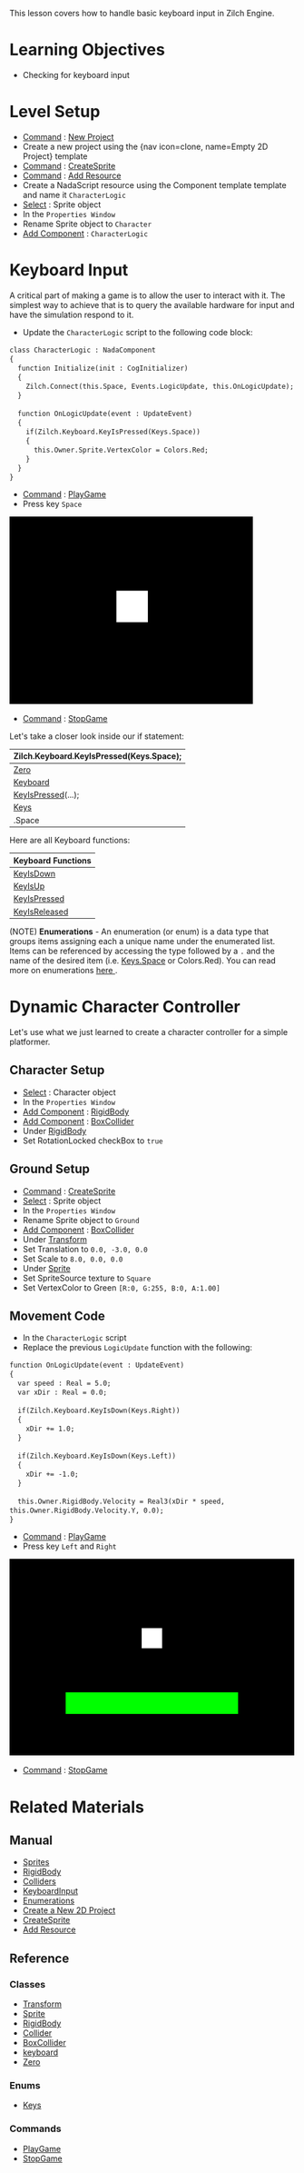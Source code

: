 This lesson covers how to handle basic keyboard input in Zilch Engine.


 # Learning Objectives

- Checking for keyboard input

 # Level Setup
- [ Command](https://github.com/ZilchEngine/ZilchDocs/blob/master/zilch_editor_documentation/zeromanual/editor/editorcommands/commands.markdown) : [ New Project](https://github.com/ZilchEngine/ZilchDocs/blob/master/code_reference/command_reference.markdown#newproject)
 - Create a new project using the {nav icon=clone, name=Empty 2D Project} template
- [ Command](https://github.com/ZilchEngine/ZilchDocs/blob/master/zilch_editor_documentation/zeromanual/editor/editorcommands/commands.markdown) : [CreateSprite](https://github.com/ZilchEngine/ZilchDocs/blob/master/zilch_editor_documentation/zeromanual/editor/editorcommands/createobject.markdown)
- [ Command](https://github.com/ZilchEngine/ZilchDocs/blob/master/zilch_editor_documentation/zeromanual/editor/editorcommands/commands.markdown) : [Add Resource](https://github.com/ZilchEngine/ZilchDocs/blob/master/zilch_editor_documentation/zeromanual/editor/editorcommands/resourceadding.markdown)
 - Create a NadaScript resource using the Component template template and name it `CharacterLogic`
- [Select](https://github.com/ZilchEngine/ZilchDocs/blob/master/zilch_editor_documentation/zeromanual/editor/editorcommands/selectobject.markdown) : Sprite object
- In the `Properties Window`
 - Rename Sprite object to `Character`
 - [Add Component](https://github.com/ZilchEngine/ZilchDocs/blob/master/zilch_editor_documentation/zeromanual/editor/addremovecomponent.markdown) : `CharacterLogic`

 # Keyboard Input

A critical part of making a game is to allow the user to interact with it. The simplest way to achieve that is to query the available hardware for input and have the simulation respond to it.

 - Update the `CharacterLogic` script to the following code block:

```lang=csharp, name=Keyboard Input
class CharacterLogic : NadaComponent
{
  function Initialize(init : CogInitializer)
  {
    Zilch.Connect(this.Space, Events.LogicUpdate, this.OnLogicUpdate);
  }

  function OnLogicUpdate(event : UpdateEvent)
  {
    if(Zilch.Keyboard.KeyIsPressed(Keys.Space))
    {
      this.Owner.Sprite.VertexColor = Colors.Red;
    }
  }
}
```
- [ Command](https://github.com/ZilchEngine/ZilchDocs/blob/master/zilch_editor_documentation/zeromanual/editor/editorcommands/commands.markdown) : [ PlayGame](https://github.com/ZilchEngine/ZilchDocs/blob/master/code_reference/command_reference.markdown#playgame)
 - Press key `Space`



![SimpleInput](https://raw.githubusercontent.com/ZilchEngine/ZilchFiles/master/doc_files/89953.gif)


- [ Command](https://github.com/ZilchEngine/ZilchDocs/blob/master/zilch_editor_documentation/zeromanual/editor/editorcommands/commands.markdown) : [ StopGame](https://github.com/ZilchEngine/ZilchDocs/blob/master/code_reference/command_reference.markdown#stopgame)

Let's take a closer look inside our if statement:

| Zilch.Keyboard.KeyIsPressed(Keys.Space); |
|-----------------------------------------------|
| [Zero](https://github.com/ZilchEngine/ZilchDocs/blob/master/code_reference/class_reference/zero.markdown) | Accessing the Zero engine class |
| [Keyboard](https://github.com/ZilchEngine/ZilchDocs/blob/master/code_reference/class_reference/keyboard.markdown) | Accessing Keyboard class |
| [KeyIsPressed](https://github.com/ZilchEngine/ZilchDocs/blob/master/code_reference/class_reference/keyboard.markdown#keyispressed-zero-engine)(...); | Function that determines whether a given key has been pressed this frame |
| [Keys](https://github.com/ZilchEngine/ZilchDocs/blob/master/code_reference/enum_reference.markdown#keys) | Enumeration containing all keyboard keys |
| .Space |  The enumeration index corresponding to the `Space` key |

Here are all Keyboard functions:

| Keyboard Functions |
|-----------------------|
| [KeyIsDown](https://github.com/ZilchEngine/ZilchDocs/blob/master/code_reference/class_reference/keyboard.markdown#keyisdown-zero-engine-do) | Checks whether a given key is currently down this frame |
| [KeyIsUp](https://github.com/ZilchEngine/ZilchDocs/blob/master/code_reference/class_reference/keyboard.markdown#keyisup-zero-engine-docu) | Checks whether a given key is currently down this frame|
| [KeyIsPressed](https://github.com/ZilchEngine/ZilchDocs/blob/master/code_reference/class_reference/keyboard.markdown#keyispressed-zero-engine) | Checks whether a given key was pressed this frame |
| [KeyIsReleased](https://github.com/ZilchEngine/ZilchDocs/blob/master/code_reference/class_reference/keyboard.markdown#keyisreleased-zero-engin) | Checks whether a given key was released this frame |

(NOTE) **Enumerations** - 
An enumeration (or enum) is a data type that groups items assigning each a unique name under the enumerated list. Items can be referenced by accessing the type followed by a `.` and the name of the desired item (i.e. [Keys.Space](https://github.com/ZilchEngine/ZilchDocs/blob/master/code_reference/enum_reference.markdown#keys) or Colors.Red). You can read more on enumerations [ here ](https://github.com/ZilchEngine/ZilchDocs/blob/master/zilch_editor_documentation/zeromanual/nada_in_zero/enums.markdown).

 # Dynamic Character Controller

Let's use what we just learned to create a character controller for a simple platformer.

 ## Character Setup

- [Select](https://github.com/ZilchEngine/ZilchDocs/blob/master/zilch_editor_documentation/zeromanual/editor/editorcommands/selectobject.markdown) : Character object
- In the `Properties Window`
 - [Add Component](https://github.com/ZilchEngine/ZilchDocs/blob/master/zilch_editor_documentation/zeromanual/editor/addremovecomponent.markdown) : [RigidBody](https://github.com/ZilchEngine/ZilchDocs/blob/master/code_reference/class_reference/rigidbody.markdown)
 - [Add Component](https://github.com/ZilchEngine/ZilchDocs/blob/master/zilch_editor_documentation/zeromanual/editor/addremovecomponent.markdown) : [BoxCollider](https://github.com/ZilchEngine/ZilchDocs/blob/master/code_reference/class_reference/boxcollider.markdown)
 - Under [RigidBody](https://github.com/ZilchEngine/ZilchDocs/blob/master/code_reference/class_reference/rigidbody.markdown)
  - Set RotationLocked checkBox to `true`

 ## Ground Setup

- [ Command](https://github.com/ZilchEngine/ZilchDocs/blob/master/zilch_editor_documentation/zeromanual/editor/editorcommands/commands.markdown) : [CreateSprite](https://github.com/ZilchEngine/ZilchDocs/blob/master/zilch_editor_documentation/zeromanual/editor/editorcommands/createobject.markdown)
- [Select](https://github.com/ZilchEngine/ZilchDocs/blob/master/zilch_editor_documentation/zeromanual/editor/editorcommands/selectobject.markdown) : Sprite object
- In the `Properties Window`
 - Rename Sprite object to `Ground`
 - [Add Component](https://github.com/ZilchEngine/ZilchDocs/blob/master/zilch_editor_documentation/zeromanual/editor/addremovecomponent.markdown) : [BoxCollider](https://github.com/ZilchEngine/ZilchDocs/blob/master/code_reference/class_reference/boxcollider.markdown)
 - Under [Transform](https://github.com/ZilchEngine/ZilchDocs/blob/master/code_reference/class_reference/transform.markdown)
  - Set Translation  to `0.0, -3.0, 0.0`
  - Set Scale  to `8.0, 0.0, 0.0`
 - Under [Sprite](https://github.com/ZilchEngine/ZilchDocs/blob/master/code_reference/class_reference/sprite.markdown) 
  - Set SpriteSource texture to `Square`
  - Set VertexColor  to Green `[R:0, G:255, B:0, A:1.00]`

 ## Movement Code

 - In the `CharacterLogic` script
  - Replace the previous `LogicUpdate` function with the following:

```lang=csharp, name=Movement Logic
function OnLogicUpdate(event : UpdateEvent)
{
  var speed : Real = 5.0;
  var xDir : Real = 0.0;
  
  if(Zilch.Keyboard.KeyIsDown(Keys.Right))
  {
    xDir += 1.0;
  }
  
  if(Zilch.Keyboard.KeyIsDown(Keys.Left))
  {
    xDir += -1.0;
  }
  
  this.Owner.RigidBody.Velocity = Real3(xDir * speed, this.Owner.RigidBody.Velocity.Y, 0.0);
}
```

- [ Command](https://github.com/ZilchEngine/ZilchDocs/blob/master/zilch_editor_documentation/zeromanual/editor/editorcommands/commands.markdown) : [ PlayGame](https://github.com/ZilchEngine/ZilchDocs/blob/master/code_reference/command_reference.markdown#playgame)
 - Press key `Left` and `Right`



![CharacterMovement](https://raw.githubusercontent.com/ZilchEngine/ZilchFiles/master/doc_files/89976.gif)


- [ Command](https://github.com/ZilchEngine/ZilchDocs/blob/master/zilch_editor_documentation/zeromanual/editor/editorcommands/commands.markdown) : [ StopGame](https://github.com/ZilchEngine/ZilchDocs/blob/master/code_reference/command_reference.markdown#stopgame)

 # Related Materials

 ## Manual
- [Sprites](https://github.com/ZilchEngine/ZilchDocs/blob/master/zilch_editor_documentation/zeromanual/graphics/sprites.markdown)
- [RigidBody](https://github.com/ZilchEngine/ZilchDocs/blob/master/zilch_editor_documentation/zeromanual/physics/rigidbody.markdown)
- [Colliders](https://github.com/ZilchEngine/ZilchDocs/blob/master/zilch_editor_documentation/zeromanual/physics/colliders.markdown)
- [KeyboardInput](https://github.com/ZilchEngine/ZilchDocs/blob/master/zilch_editor_documentation/zeromanual/gameplay/input/keyboardinput.markdown)
- [ Enumerations ](https://github.com/ZilchEngine/ZilchDocs/blob/master/zilch_editor_documentation/zeromanual/nada_in_zero/enums.markdown)
- [Create a New 2D Project](https://github.com/ZilchEngine/ZilchDocs/blob/master/zilch_editor_documentation/zeromanual/editor/editorcommands/launchernewproject.markdown)
- [CreateSprite](https://github.com/ZilchEngine/ZilchDocs/blob/master/zilch_editor_documentation/zeromanual/editor/editorcommands/createobject.markdown)
- [Add Resource](https://github.com/ZilchEngine/ZilchDocs/blob/master/zilch_editor_documentation/zeromanual/editor/editorcommands/resourceadding.markdown)

 ## Reference
 ### Classes
- [Transform](https://github.com/ZilchEngine/ZilchDocs/blob/master/code_reference/class_reference/transform.markdown)
- [Sprite](https://github.com/ZilchEngine/ZilchDocs/blob/master/code_reference/class_reference/sprite.markdown)
- [RigidBody](https://github.com/ZilchEngine/ZilchDocs/blob/master/code_reference/class_reference/rigidbody.markdown)
- [Collider](https://github.com/ZilchEngine/ZilchDocs/blob/master/code_reference/class_reference/collider.markdown)
- [BoxCollider](https://github.com/ZilchEngine/ZilchDocs/blob/master/code_reference/class_reference/boxcollider.markdown)
- [keyboard](https://github.com/ZilchEngine/ZilchDocs/blob/master/code_reference/class_reference/keyboard.markdown)
- [Zero](https://github.com/ZilchEngine/ZilchDocs/blob/master/code_reference/class_reference/zero.markdown)

 ### Enums
- [Keys](https://github.com/ZilchEngine/ZilchDocs/blob/master/code_reference/enum_reference.markdown#keys)

 ### Commands

- [ PlayGame](https://github.com/ZilchEngine/ZilchDocs/blob/master/code_reference/command_reference.markdown#playgame)
- [ StopGame](https://github.com/ZilchEngine/ZilchDocs/blob/master/code_reference/command_reference.markdown#stopgame) 

 